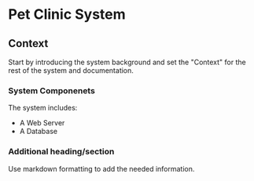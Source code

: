 # Pet Clinic System

## Context

Start by introducing the system background and set the "Context" for the rest of the system and documentation.

### System Componenets

The system includes:

- A Web Server
- A Database

### Additional heading/section

Use markdown formatting to add the needed information.
